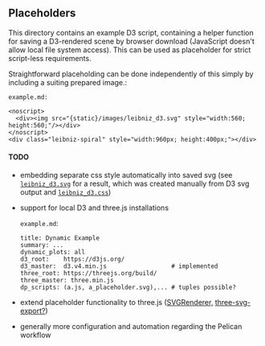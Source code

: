 ## Placeholders

This directory contains an example D3 script, containing a helper function for saving a D3-rendered scene by browser download (JavaScript doesn't allow local file system access). This can be used as placeholder for strict script-less requirements.

Straightforward placeholding can be done independently of this simply by including a suiting prepared image.:

`example.md:`
```
<noscript>
  <div><img src="{static}/images/leibniz_d3.svg" style="width:560; height:560;"/></div>
</noscript>
<div class="leibniz-spiral" style="width:960px; height:400px;"></div>
```

#### TODO

- embedding separate css style automatically into saved svg (see [`leibniz_d3.svg`](./leibniz_d3.svg) for a result, which was created manually from D3 svg output and [`leibniz_d3.css`](./leibniz_d3.css))
- support for local D3 and three.js installations
     
  `example.md`:
    ``` 
    title: Dynamic Example
    summary: ...
    dynamic_plots: all   
    d3_root:    https://d3js.org/
    d3_master:  d3.v4.min.js                  # implemented
    three_root: https://threejs.org/build/    
    three_master: three.min.js
    dp_scripts: (a.js, a_placeholder.svg),... # tuples possible? 
    ``` 

- extend placeholder functionality to three.js ([SVGRenderer,](https://threejs.org/docs/#examples/en/renderers/SVGRenderer) [ three-svg-export?](https://github.com/elifitch/three-svg-export)) 
- generally more configuration and automation regarding the Pelican workflow
